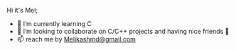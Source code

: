 Hi it's Mel;
- 🌱 I’m currently learning C
- 💞️ I’m looking to collaborate on C/C++ projects and having nice friends 💙
- 📫 reach me by Melikashmd@gmail.com

<!---
Melikashmdi/Melikashmdi is a ✨ special ✨ repository because its `README.md` (this file) appears on your GitHub profile.
You can click the Preview link to take a look at your changes.
--->
